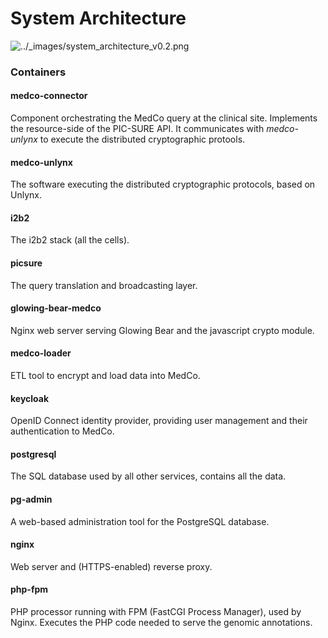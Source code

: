 # System Architecture

![../\_images/system\_architecture\_v0.2.png](https://medco.epfl.ch/documentation/_images/system_architecture_v0.2.png)

### Containers

#### medco-connector

Component orchestrating the MedCo query at the clinical site. Implements the resource-side of the PIC-SURE API. It communicates with _medco-unlynx_ to execute the distributed cryptographic protools.

#### medco-unlynx

The software executing the distributed cryptographic protocols, based on Unlynx.

#### i2b2

The i2b2 stack \(all the cells\).

#### picsure

The query translation and broadcasting layer.

#### glowing-bear-medco

Nginx web server serving Glowing Bear and the javascript crypto module.

#### medco-loader

ETL tool to encrypt and load data into MedCo.

#### keycloak

OpenID Connect identity provider, providing user management and their authentication to MedCo.

#### postgresql

The SQL database used by all other services, contains all the data.

#### pg-admin

A web-based administration tool for the PostgreSQL database.

#### nginx

Web server and \(HTTPS-enabled\) reverse proxy.

#### php-fpm

PHP processor running with FPM \(FastCGI Process Manager\), used by Nginx. Executes the PHP code needed to serve the genomic annotations.

